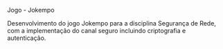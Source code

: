 Jogo - Jokempo

Desenvolvimento do jogo Jokempo para a disciplina Segurança de Rede, com a implementação do canal seguro incluindo criptografia e autenticação.
